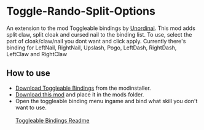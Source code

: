 # Toggle-Rando-Split-Options
An extension to the mod Toggleable bindings by [Unordinal](https://github.com/Unordinal). This mod adds split claw, split cloak and cursed nail to the binding list. To use, select the part of cloak/claw/nail you dont want and click apply. Currently there's binding for LeftNail, RightNail, Upslash, Pogo, LeftDash, RightDash, LeftClaw and RightClaw

## How to use
- [Download Toggleable Bindings](https://github.com/Unordinal/HollowKnight.ToggleableBindings) from the modinstaller.
- [Download this mod](https://github.com/TheMulhima/Toggle-Rando-Split-Options/releases/latest) and place it in the mods folder.
- Open the toggleable binding menu ingame and bind what skill you don't want to use.
<br /><br />[Toggleable Bindings Readme](https://github.com/Unordinal/HollowKnight.ToggleableBindings/blob/master/README.md)
